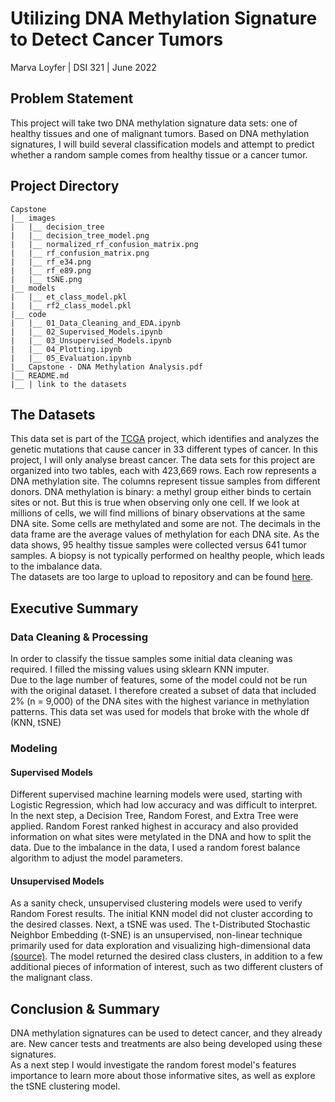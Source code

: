 # Utilizing DNA Methylation Signature to Detect Cancer Tumors
Marva Loyfer | DSI 321 | June 2022 
## Problem Statement
This project will take two DNA methylation signature data sets: one of healthy tissues and one of malignant tumors. Based on DNA methylation signatures, I will build several classification models and attempt to predict whether a random sample comes from healthy tissue or a cancer tumor.
## Project Directory
```
Capstone  
|__ images  
|   |__ decision_tree    
|   |__ decision_tree_model.png    
|   |__ normalized_rf_confusion_matrix.png    
|   |__ rf_confusion_matrix.png    
|   |__ rf_e34.png   
|   |__ rf_e89.png   
|   |__ tSNE.png     
|__ models    
|   |__ et_class_model.pkl      
|   |__ rf2_class_model.pkl      
|__ code    
|   |__ 01_Data_Cleaning_and_EDA.ipynb    
|   |__ 02_Supervised_Models.ipynb    
|   |__ 03_Unsupervised_Models.ipynb    
|   |__ 04_Plotting.ipynb    
|   |__ 05_Evaluation.ipynb   
|__ Capstone - DNA Methylation Analysis.pdf  
|__ README.md  
|__ | link to the datasets  
```
## The Datasets  
This data set is part of the [TCGA](https://www.cancer.gov/about-nci/organization/ccg/research/structural-genomics/tcga) project, which identifies and analyzes the genetic mutations that cause cancer in 33 different types of cancer. In this project, I will only analyse breast cancer.
The data sets for this project are organized into two tables, each with 423,669 rows. Each row represents a DNA methylation site. The columns represent tissue samples from different donors. DNA methylation is binary: a methyl group either binds to certain sites or not. But this is true when observing only one cell. If we look at millions of cells, we will find millions of binary observations at the same DNA site. Some cells are methylated and some are not. The decimals in the data frame are the average values of methylation for each DNA site.
As the data shows, 95 healthy tissue samples were collected versus 641 tumor samples. A biopsy is not typically performed on healthy people, which leads to the imbalance data.  
The datasets are too large to upload to repository and can be found [here](https://drive.google.com/drive/folders/1mZVxI0hLVPL3OaPELygZTQUJDhXLRJnd?usp=sharing).
## Executive Summary  
### Data Cleaning & Processing  
In order to classify the tissue samples some initial data cleaning was required. I filled the missing values using sklearn KNN imputer.  
Due to the lage number of features, some of the model could not be run with the original dataset. I therefore created a subset of data that included 2% (n = 9,000) of the DNA sites with the highest variance in methylation patterns. This data set was used for models that broke with the whole df (KNN, tSNE)
### Modeling  
#### Supervised Models
Different supervised machine learning models were used, starting with Logistic Regression, which had low accuracy and was difficult to interpret. In the next step, a Decision Tree, Random Forest, and Extra Tree were applied. Random Forest ranked highest in accuracy and also provided information on what sites were metylated in the DNA and how to split the data. Due to the imbalance in the data, I used a random forest balance algorithm to adjust the model parameters.
#### Unsupervised Models
As a sanity check, unsupervised clustering models were used to verify Random Forest results. The initial KNN model did not cluster according to the desired classes. Next, a tSNE was used. The t-Distributed Stochastic Neighbor Embedding (t-SNE) is an unsupervised, non-linear technique primarily used for data exploration and visualizing high-dimensional data [(source)](https://towardsdatascience.com/an-introduction-to-t-sne-with-python-example-5a3a293108d1). The model returned the desired class clusters, in addition to a few additional pieces of information of interest, such as two different clusters of the malignant class.
## Conclusion & Summary  
DNA methylation signatures can be used to detect cancer, and they already are. New cancer tests and treatments are also being developed using these signatures.  
As a next step I would investigate the random forest model's features importance to learn more about those informative sites, as well as explore the tSNE clustering model.
